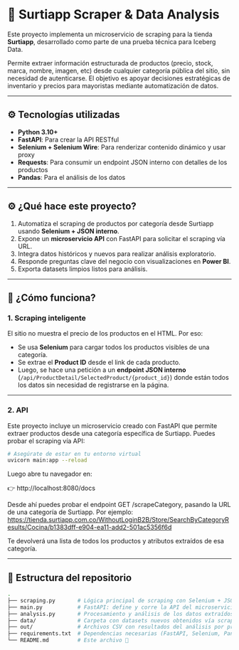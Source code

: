 # 🛒 Surtiapp Scraper & Data Analysis

Este proyecto implementa un microservicio de scraping para la tienda **Surtiapp**, desarrollado como parte de una prueba técnica para Iceberg Data.

Permite extraer información estructurada de productos (precio, stock, marca, nombre, imagen, etc) desde cualquier categoría pública del sitio, sin necesidad de autenticarse. El objetivo es apoyar decisiones estratégicas de inventario y precios para mayoristas mediante automatización de datos.

---

## ⚙️ Tecnologías utilizadas

- **Python 3.10+**
- **FastAPI**: Para crear la API RESTful
- **Selenium + Selenium Wire**: Para renderizar contenido dinámico y usar proxy
- **Requests**: Para consumir un endpoint JSON interno con detalles de los productos
- **Pandas**: Para el análisis de los datos

---

## ⚙️ ¿Qué hace este proyecto?

1. Automatiza el scraping de productos por categoría desde Surtiapp usando **Selenium + JSON interno**.
2. Expone un **microservicio API** con FastAPI para solicitar el scraping vía URL.
3. Integra datos históricos y nuevos para realizar análisis exploratorio.
4. Responde preguntas clave del negocio con visualizaciones en **Power BI**.
5. Exporta datasets limpios listos para análisis.

---

## 🚀 ¿Cómo funciona?
### 1. Scraping inteligente
El sitio no muestra el precio de los productos en el HTML. Por eso:
- Se usa **Selenium** para cargar todos los productos visibles de una categoría.
- Se extrae el **Product ID** desde el link de cada producto.
- Luego, se hace una petición a un **endpoint JSON interno** (`/api/ProductDetail/SelectedProduct/{product_id}`) donde están todos los datos sin necesidad de registrarse en la página.

---

### 2. API 
Este proyecto incluye un microservicio creado con FastAPI que permite extraer productos desde una categoría específica de Surtiapp. Puedes probar el scraping vía API:

```bash
# Asegúrate de estar en tu entorno virtual
uvicorn main:app --reload
```

Luego abre tu navegador en:

👉 http://localhost:8080/docs

Desde ahí puedes probar el endpoint GET /scrapeCategory, pasando la URL de una categoría de Surtiapp. Por ejemplo:
https://tienda.surtiapp.com.co/WithoutLoginB2B/Store/SearchByCategoryResults/Cocina/b1383dff-e904-ea11-add2-501ac5356f6d

Te devolverá una lista de todos los productos y atributos extraídos de esa categoría.

---

## 📁 Estructura del repositorio

```bash
.
├── scraping.py       # Lógica principal de scraping con Selenium + JSON endpoint
├── main.py           # FastAPI: define y corre la API del microservicio
├── analysis.py       # Procesamiento y análisis de los datos extraídos
├── data/             # Carpeta con datasets nuevos obtenidos vía scraping
├── out/              # Archivos CSV con resultados del análisis por pregunta
├── requirements.txt  # Dependencias necesarias (FastAPI, Selenium, Pandas, etc.)
└── README.md         # Este archivo 🙂
